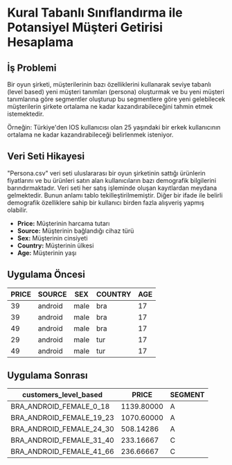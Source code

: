 # Kural Tabanlı Sınıflandırma ile Potansiyel Müşteri Getirisi Hesaplama

## İş Problemi

Bir oyun şirketi, müşterilerinin bazı özelliklerini kullanarak seviye tabanlı (level based) yeni müşteri tanımları (persona) oluşturmak ve bu yeni müşteri tanımlarına göre segmentler oluşturup bu segmentlere göre yeni gelebilecek müşterilerin şirkete ortalama ne kadar kazandırabileceğini tahmin etmek istemektedir.

Örneğin: Türkiye'den IOS kullanıcısı olan 25 yaşındaki bir erkek kullanıcının ortalama ne kadar kazandırabileceği belirlenmek isteniyor.

## Veri Seti Hikayesi

"Persona.csv" veri seti uluslararası bir oyun şirketinin sattığı ürünlerin fiyatlarını ve bu ürünleri satın alan kullanıcıların bazı demografik bilgilerini barındırmaktadır. Veri seti her satış işleminde oluşan kayıtlardan meydana gelmektedir. Bunun anlamı tablo tekilleştirilmemiştir. Diğer bir ifade ile belirli demografik özelliklere sahip bir kullanıcı birden fazla alışveriş yapmış olabilir.

- **Price:** Müşterinin harcama tutarı
- **Source:** Müşterinin bağlandığı cihaz türü
- **Sex:** Müşterinin cinsiyeti
- **Country:** Müşterinin ülkesi
- **Age:** Müşterinin yaşı

## Uygulama Öncesi 

  |  PRICE  |  SOURCE  |   SEX   | COUNTRY |  AGE  |
| ------- | -------- | ------- | ------- | ---- |
|   39    | android  |  male   |   bra   |  17  |
|   39    | android  |  male   |   bra   |  17  |
|   49    | android  |  male   |   bra   |  17  |
|   29    | android  |  male   |   tur   |  17  |
|   49    | android  |  male   |   tur   |  17  |


## Uygulama Sonrası

  | customers_level_based       |    PRICE   | SEGMENT |
| -------------------------- | ---------- | ------- |
| BRA_ANDROID_FEMALE_0_18    | 1139.80000 |    A    |
| BRA_ANDROID_FEMALE_19_23   | 1070.60000 |    A    |
| BRA_ANDROID_FEMALE_24_30   |  508.14286 |    A    |
| BRA_ANDROID_FEMALE_31_40   |  233.16667 |    C    |
| BRA_ANDROID_FEMALE_41_66   |  236.66667 |    C    |

